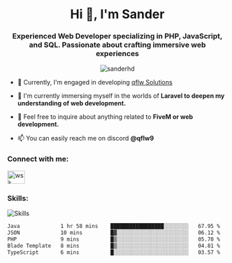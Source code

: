 <h1 align="center">Hi 👋, I'm Sander</h1>
<h3 align="center">Experienced Web Developer specializing in PHP, JavaScript, and SQL. Passionate about crafting immersive web experiences</h3>

<p align="center"> <img src="https://komarev.com/ghpvc/?username=sanderhd&label=Profile%20views&color=000000&style=flat" alt="sanderhd" /> </p>

- 🔭 Currently, I'm engaged in developing [qflw Solutions](https://discord.gg/2xa7EBASKt)

- 🌱 I'm currently immersing myself in the worlds of **Laravel to deepen my understanding of  web development.**

- 💬 Feel free to inquire about anything related to **FiveM or web development.**

- 📫 You can easily reach me on discord **@qflw9**

<h3 align="left">Connect with me:</h3>
<p align="left">
<a href="https://discord.com/users/1265737667975577721" target="blank"><img align="center" src="https://raw.githubusercontent.com/rahuldkjain/github-profile-readme-generator/master/src/images/icons/Social/discord.svg" alt="wsk" height="30" width="40" /></a>
</p>

<h3 align="left">Skills:</h3>
<img alt="Skills" src="https://skillicons.dev/icons?i=html,css,js,p5js,nodejs,php,mysql,md,discordjs,bots,figma,github,vscode,windows&perline=11">

<!--START_SECTION:waka-->

```txt
Java             1 hr 58 mins    █████████████████░░░░░░░░   67.95 %
JSON             10 mins         █▓░░░░░░░░░░░░░░░░░░░░░░░   06.12 %
PHP              9 mins          █▒░░░░░░░░░░░░░░░░░░░░░░░   05.70 %
Blade Template   8 mins          █▒░░░░░░░░░░░░░░░░░░░░░░░   04.81 %
TypeScript       6 mins          █░░░░░░░░░░░░░░░░░░░░░░░░   03.57 %
```

<!--END_SECTION:waka-->
